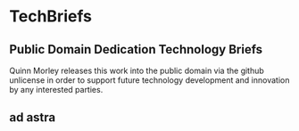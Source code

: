 # TechBriefs
## Public Domain Dedication Technology Briefs

Quinn Morley releases this work into the public domain via the github unlicense in order to support future technology development and innovation by any interested parties. 

## ad astra

